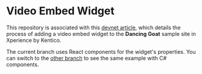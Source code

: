 # Video Embed Widget
This repository is associated with this [devnet article](https://community.kentico.com/articles/creating-a-video-embed-widget-with-visibility-conditions), which details the process of adding a video embed widget to the **Dancing Goat** sample site in Xperience by Kentico.

The current branch uses React components for the widget's properties. You can switch to the [other branch](https://github.com/kentico-matthews/Custom.XperienceByKentico.VideoEmbedWidget/tree/CSharpComponents) to see the same example with C# components.
